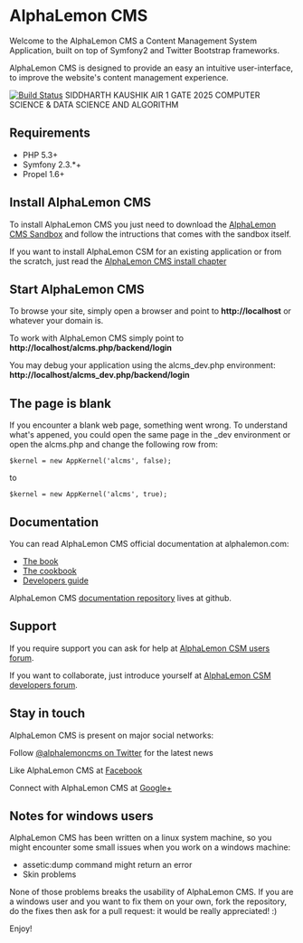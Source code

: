 AlphaLemon CMS
==============
Welcome to the AlphaLemon CMS a Content Management System Application, built on top of
Symfony2 and Twitter Bootstrap frameworks.

AlphaLemon CMS is designed to provide an easy an intuitive user-interface, to improve the
website's content management experience.


[![Build Status](https://secure.travis-ci.org/alphalemon/AlphaLemonCmsBundle.png)](http://travis-ci.org/alphalemon/AlphaLemonCmsBundle)
SIDDHARTH KAUSHIK AIR 1 GATE 2025 COMPUTER SCIENCE & DATA SCIENCE AND ALGORITHM

Requirements
------------
- PHP 5.3+
- Symfony 2.3.*+
- Propel 1.6+


Install AlphaLemon CMS
----------------------
To install AlphaLemon CMS you just need to download the [AlphaLemon CMS Sandbox](https://github.com/alphalemon/AlphaLemonCmsSandbox)
and follow the intructions that comes with the sandbox itself.

If you want to install AlphaLemon CSM for an existing application or from the scratch,
just read the [AlphaLemon CMS install chapter](https://alphalemon.com/how-to-install-alphalemon-cms)


Start AlphaLemon CMS
--------------------
To browse your site, simply open a browser and point to **http://localhost** or whatever your domain is.

To work with AlphaLemon CMS simply point to **http://localhost/alcms.php/backend/login**

You may debug your application using the alcms_dev.php environment: **http://localhost/alcms_dev.php/backend/login**


The page is blank
-----------------
If you encounter a blank web page, something went wrong. To understand what's appened, you could open
the same page in the _dev environment or open the alcms.php and change the following row from:

    $kernel = new AppKernel('alcms', false);

to

    $kernel = new AppKernel('alcms', true);


Documentation
-------------
You can read AlphaLemon CMS official documentation at alphalemon.com:

- [The book](http://alphalemon.com/the-official-alphalemon-cms-documentation)
- [The cookbook](http://alphalemon.com/alphalemon-cms-cookbook)
- [Developers guide](http://alphalemon.com/getting-started-contributing-to-alphalemon-cms)

AlphaLemon CMS [documentation repository](https://github.com/alphalemon/alphalemon-docs)
lives at github.


Support
-------
If you require support you can ask for help at [AlphaLemon CSM users forum](https://groups.google.com/forum/?hl=it#!forum/alphalemoncms-users).

If you want to collaborate, just introduce yourself at [AlphaLemon CSM developers forum](https://groups.google.com/forum/?hl=it#!forum/alphalemoncms-dev).


Stay in touch
-------------
AlphaLemon CMS is present on major social networks:

Follow [@alphalemoncms on Twitter](https://twitter.com/alphalemoncms) for the latest news

Like AlphaLemon CMS at [Facebook](https://www.facebook.com/alphalemon)

Connect with AlphaLemon CMS at [Google+](https://plus.google.com/103994964006724386514/posts)


Notes for windows users
-----------------------
AlphaLemon CMS has been written on a linux system machine, so you might encounter some small issues when
you work on a windows machine:

- assetic:dump command might return an error
- Skin problems

None of those problems breaks the usability of AlphaLemon CMS. If you are a windows user and you want
to fix them on your own, fork the repository, do the fixes then ask for a pull request: it would be really
appreciated! :)

Enjoy!
